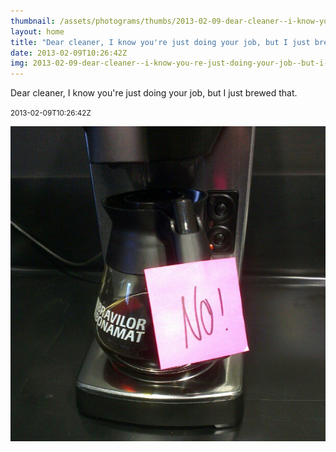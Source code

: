 ```yaml
---
thumbnail: /assets/photograms/thumbs/2013-02-09-dear-cleaner--i-know-you-re-just-doing-your-job--but-i-just-brewed-that-.png
layout: home
title: "Dear cleaner, I know you're just doing your job, but I just brewed that."
date: 2013-02-09T10:26:42Z
img: 2013-02-09-dear-cleaner--i-know-you-re-just-doing-your-job--but-i-just-brewed-that-.jpg
---
```


Dear cleaner, I know you're just doing your job, but I just brewed that.

<small>2013-02-09T10:26:42Z</small>

![Dear cleaner, I know you're just doing your job, but I just brewed that.](/assets/photograms/original/2013-02-09-dear-cleaner--i-know-you-re-just-doing-your-job--but-i-just-brewed-that-.jpg)
